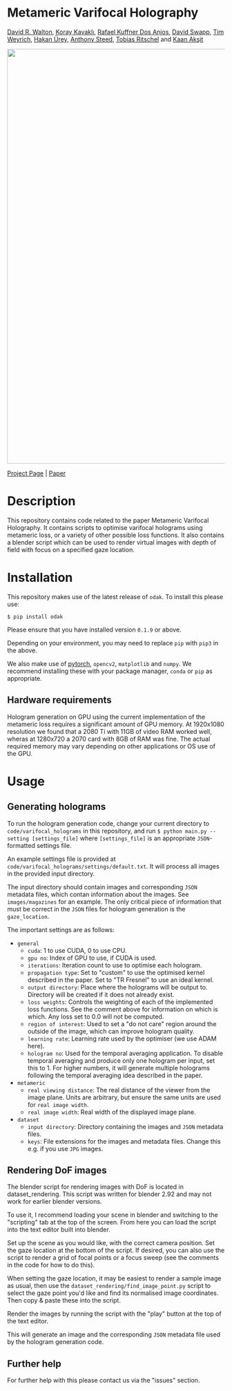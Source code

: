 # Metameric Varifocal Holography
[David R. Walton](https://drwalton.github.io),
[Koray Kavaklı](https://www.linkedin.com/in/koray-kavakli-75949241/),
[Rafael Kuffner Dos Anjos](https://eps.leeds.ac.uk/computing/staff/9770/dr-rafael-kuffner-dos-anjos),
[David Swapp](http://www0.cs.ucl.ac.uk/people/D.Swapp.html),
[Tim Weyrich](https://reality.cs.ucl.ac.uk/weyrich.html),
[Hakan Ürey](https://mems.ku.edu.tr/),
[Anthony Steed](https://wp.cs.ucl.ac.uk/anthonysteed/),
[Tobias Ritschel](http://www.homepages.ucl.ac.uk/~ucactri/)
and [Kaan Akşit](https://kaanaksit.com)

<img src='https://github.com/complight/metameric_holography/raw/main/teaser.png' width=960>

[Project Page](https://vr.cs.ucl.ac.uk/research/pipelines/metameric-varifocal-holography/) | [Paper](https://arxiv.org/abs/2110.01981)

# Description

This repository contains code related to the paper Metameric Varifocal Holography. It contains scripts to optimise varifocal holograms using metameric loss, or a variety of other possible loss functions. It also contains a blender script which can be used to render virtual images with depth of field with focus on a specified gaze location.

# Installation

This repository makes use of the latest release of `odak`. To install this please use:

`$ pip install odak`

Please ensure that you have installed version `0.1.9` or above.

Depending on your environment, you may need to replace `pip` with `pip3` in the above.

We also make use of [pytorch](https://pytorch.org/get-started/locally/), `opencv2`, `matplotlib` and `numpy`. We recommend installing these with your package manager, `conda` or `pip` as appropriate.

## Hardware requirements

Hologram generation on GPU using the current implementation of the metameric loss requires a significant amount of GPU memory. At 1920x1080 resolution we found that a 2080 Ti with 11GB of video RAM worked well, wheras at 1280x720 a 2070 card with 8GB of RAM was fine. The actual required memory may vary depending on other applications or OS use of the GPU.

# Usage

## Generating holograms

To run the hologram generation code, change your current directory to `code/varifocal_holograms` in this repository, and run `$ python main.py --setting [settings_file]` where `[settings_file]` is an appropriate `JSON`-formatted settings file. 

An example settings file is provided at `code/varifocal_holograms/settings/default.txt`. It will process all images in the provided input directory.

The input directory should contain images and corresponding `JSON` metadata files, which contan information about the images. See `images/magazines` for an example. The only critical piece of information that must be correct in the `JSON` files for hologram generation is the `gaze_location`.

The important settings are as follows:

* `general`
    * `cuda`: 1 to use CUDA, 0 to use CPU.
    * `gpu no`: Index of GPU to use, if CUDA is used.
    * `iterations`: Iteration count to use to optimise each hologram.
    * `propagation type`: Set to "custom" to use the optimised kernel described in the paper. Set to "TR Fresnel" to use an ideal kernel.
    * `output directory`: Place where the holograms will be output to. Directory will be created if it does not already exist.
    * `loss weights`: Controls the weighting of each of the implemented loss functions. See the comment above for information on which is which. Any loss set to 0.0 will not be computed.
    * `region of interest`: Used to set a "do not care" region around the outside of the image, which can improve hologram quality.
    * `learning rate`: Learning rate used by the optimiser (we use ADAM here).
    * `hologram no`: Used for the temporal averaging application. To disable temporal averaging and produce only one hologram per input, set this to 1. For higher numbers, it will generate multiple holograms following the temporal averaging idea described in the paper.
* `metameric`
    * `real viewing distance`: The real distance of the viewer from the image plane. Units are arbitrary, but ensure the same units are used for `real image width`.
    * `real image width`: Real width of the displayed image plane.
* `dataset`
    * `input directory`: Directory containing the images and `JSON` metadata files.
    * `keys`: File extensions for the images and metadata files. Change this e.g. if you use `JPG` images.

## Rendering DoF images

The blender script for rendering images with DoF is located in dataset_rendering. This script was written for blender 2.92 and may not work for earlier blender versions.

To use it, I recommend loading your scene in blender and switching to the "scripting" tab at the top of the screen. From here you can load the script into the text editor built into blender.

Set up the scene as you would like, with the correct camera position. Set the gaze location at the bottom of the script. If desired, you can also use the script to render a grid of focal points or a focus sweep (see the comments in the code for how to do this).

When setting the gaze location, it may be easiest to render a sample image as usual, then use the `dataset_rendering/find_image_point.py` script to select the gaze point you'd like and find its normalised image coordinates. Then copy & paste these into the script.

Render the images by running the script with the "play" button at the top of the text editor.

This will generate an image and the corresponding `JSON` metadata file used by the hologram generation code.

## Further help

For further help with this please contact us via the "issues" section.

